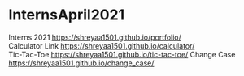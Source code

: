 # InternsApril2021
Interns 2021
https://shreyaa1501.github.io/portfolio/ \
Calculator Link 
https://shreyaa1501.github.io/calculator/ \
Tic-Tac-Toe
https://shreyaa1501.github.io/tic-tac-toe/
Change Case
https://shreyaa1501.github.io/change_case/
